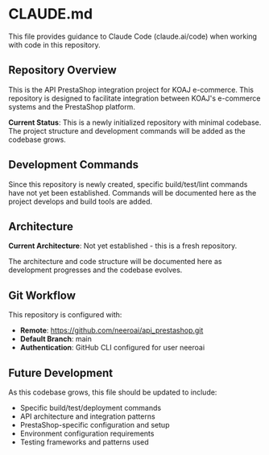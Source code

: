 # CLAUDE.md

This file provides guidance to Claude Code (claude.ai/code) when working with code in this repository.

## Repository Overview

This is the API PrestaShop integration project for KOAJ e-commerce. This repository is designed to facilitate integration between KOAJ's e-commerce systems and the PrestaShop platform.

**Current Status**: This is a newly initialized repository with minimal codebase. The project structure and development commands will be added as the codebase grows.

## Development Commands

Since this repository is newly created, specific build/test/lint commands have not yet been established. Commands will be documented here as the project develops and build tools are added.

## Architecture

**Current Architecture**: Not yet established - this is a fresh repository.

The architecture and code structure will be documented here as development progresses and the codebase evolves.

## Git Workflow

This repository is configured with:
- **Remote**: https://github.com/neeroai/api_prestashop.git
- **Default Branch**: main
- **Authentication**: GitHub CLI configured for user neeroai

## Future Development

As this codebase grows, this file should be updated to include:
- Specific build/test/deployment commands
- API architecture and integration patterns
- PrestaShop-specific configuration and setup
- Environment configuration requirements
- Testing frameworks and patterns used